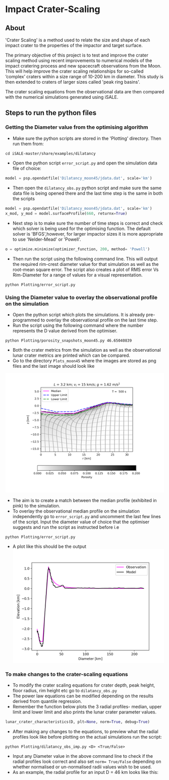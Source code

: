 # Impact Crater-Scaling
## About
'Crater Scaling' is a method used to relate the size and shape of each impact crater to the properties of the impactor and target surface. 

The primary objective of this project is to test and improve the crater scaling method using recent improvements to numerical models of the impact cratering process and new spacecraft observations from the Moon. This will help improve the crater scaling relationships for so-called ‘complex’ craters within a size range of 10-200 km in diameter. This study is then extended to craters of larger sizes called 'peak ring basins'.

The crater scaling equations from the observational data are then compared with the numerical simulations generated using iSALE. 

## Steps to run the python files
### Getting the Diameter value from the optimising algorithm
* Make sure the python scripts are stored in the 'Plotting' directory. Then run them from:
```
cd iSALE-master/share/examples/dilatancy
```
* Open the python script `error_script.py` and open the simulation data file of choice:
```python
model = psp.opendatfile('Dilatancy_moon45/jdata.dat', scale='km')
```
* Then open the `dilatancy_obs.py` python script and make sure the same data file is being opened there and the last time step is the same in both the scripts
```python
model = psp.opendatfile('Dilatancy_moon45/jdata.dat', scale='km')  
x_mod, y_mod = model.surfaceProfile(660, returnx=True) 
```

* Next step is to make sure the number of time steps is correct and check which solver is being used for the optimising function. The default solver is 'BFGS',however, for larger impactor sizes it is more appropriate to use 'Nelder-Mead' or 'Powell'.
```python
o = optimize.minimize(optimizer_function, 200, method= 'Powell')
```
* Then run the script using the following command line. This will output the required rim-crest diameter value for that simulation as well as the root-mean square error. The script also creates a plot of RMS error Vs Rim-Diameter for a range of values for a visual representation.
```
python Plotting/error_script.py
```
### Using the Diameter value to overlay the observational profile on the simulation
* Open the python script which plots the simulations. It is already pre-programmed to overlay the observational profile on the last time step.
* Run the script using the following command where the number represents the D value derived from the optimiser.
```
python Plotting/porosity_snapshots_moon45.py 46.65040839
```
* Both the crater metrics from the simulation as well as the observational lunar crater metrics are printed which can be compared. 
* Go to the directory `Plots_moon45` where the images are stored as png files and the last image should look like

![Simulation](Dilatancy_moon45-00500.png)
* The aim is to create a match between the median profile (exhibited in pink) to the simulation. 
* To overlay the observational median profile on the simulation independently go to `error_script.py` and uncomment the last few lines of the script. Input the diameter value of choice that the optimiser suggests and run the script as instructed before i.e 
```
python Plotting/error_script.py
```
* A plot like this should be the output
![Profile](correct_comparison.png) 

### To make changes to the crater-scaling equations 
* To modify the crater scaling equations for crater depth, peak height, floor radius, rim height etc go to `dilatancy_obs.py`
* The power law equations can be modified depending on the results derived from quantile regression.
* Remember the function below plots the 3 radial profiles- median, upper limit and lower limit and also prints the lunar crater parameter values.
```python
lunar_crater_characteristics(D, plt=None, norm=True, debug=True)
```
* After making any changes to the equations, to preview what the radial profiles look like before plotting on the actual simulations run the script: 
```
python Plotting/dilatancy_obs_imp.py <D> <True/False>
```
* Input any Diameter value in the above command line to check if the radial profiles look correct and also set `norm= True/False` depending on whether normalised or un-normalised radii values wish to be used.
* As an example, the radial profile for an input D = 46 km looks like this: 




